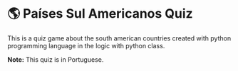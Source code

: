 # 🌎  Países Sul Americanos Quiz

This is a quiz game about the south american countries created with python programming language in the logic with python class.

**Note:** This quiz is in Portuguese.
